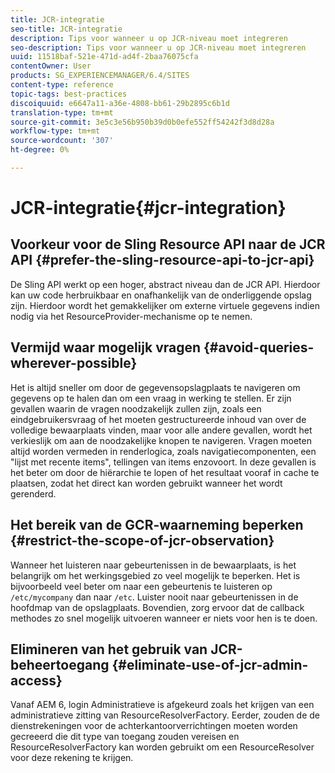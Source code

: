 ```yaml
---
title: JCR-integratie
seo-title: JCR-integratie
description: Tips voor wanneer u op JCR-niveau moet integreren
seo-description: Tips voor wanneer u op JCR-niveau moet integreren
uuid: 11518baf-521e-471d-ad4f-2baa76075cfa
contentOwner: User
products: SG_EXPERIENCEMANAGER/6.4/SITES
content-type: reference
topic-tags: best-practices
discoiquuid: e6647a11-a36e-4808-bb61-29b2895c6b1d
translation-type: tm+mt
source-git-commit: 3e5c3e56b950b39d0b0efe552ff54242f3d8d28a
workflow-type: tm+mt
source-wordcount: '307'
ht-degree: 0%

---
```



# JCR-integratie{#jcr-integration}

## Voorkeur voor de Sling Resource API naar de JCR API {#prefer-the-sling-resource-api-to-jcr-api}

De Sling API werkt op een hoger, abstract niveau dan de JCR API. Hierdoor kan uw code herbruikbaar en onafhankelijk van de onderliggende opslag zijn. Hierdoor wordt het gemakkelijker om externe virtuele gegevens indien nodig via het ResourceProvider-mechanisme op te nemen.

## Vermijd waar mogelijk vragen {#avoid-queries-wherever-possible}

Het is altijd sneller om door de gegevensopslagplaats te navigeren om gegevens op te halen dan om een vraag in werking te stellen. Er zijn gevallen waarin de vragen noodzakelijk zullen zijn, zoals een eindgebruikersvraag of het moeten gestructureerde inhoud van over de volledige bewaarplaats vinden, maar voor alle andere gevallen, wordt het verkieslijk om aan de noodzakelijke knopen te navigeren. Vragen moeten altijd worden vermeden in renderlogica, zoals navigatiecomponenten, een &quot;lijst met recente items&quot;, tellingen van items enzovoort. In deze gevallen is het beter om door de hiërarchie te lopen of het resultaat vooraf in cache te plaatsen, zodat het direct kan worden gebruikt wanneer het wordt gerenderd.

## Het bereik van de GCR-waarneming beperken {#restrict-the-scope-of-jcr-observation}

Wanneer het luisteren naar gebeurtenissen in de bewaarplaats, is het belangrijk om het werkingsgebied zo veel mogelijk te beperken. Het is bijvoorbeeld veel beter om naar een gebeurtenis te luisteren op `/etc/mycompany` dan naar `/etc`. Luister nooit naar gebeurtenissen in de hoofdmap van de opslagplaats. Bovendien, zorg ervoor dat de callback methodes zo snel mogelijk uitvoeren wanneer er niets voor hen is te doen.

## Elimineren van het gebruik van JCR-beheertoegang {#eliminate-use-of-jcr-admin-access}

Vanaf AEM 6, login Administratieve is afgekeurd zoals het krijgen van een administratieve zitting van ResourceResolverFactory. Eerder, zouden de de dienstrekeningen voor de achterkantoorverrichtingen moeten worden gecreeerd die dit type van toegang zouden vereisen en ResourceResolverFactory kan worden gebruikt om een ResourceResolver voor deze rekening te krijgen.
